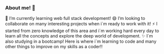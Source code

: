 ### About me! 👋
🌱 I’m currently learning web full stack development!
😄 I’m looking to collaborate on many interesting projects when i´m ready to work with it!
⚡ I started from zero knowledge of this area and i´m working hard every day to learn all the concepts and explore the deep world of development.
✨ I´m also studying in a bootcamp! Here is where i´m learning to code and many other things to improve on my skills as a coder!!


